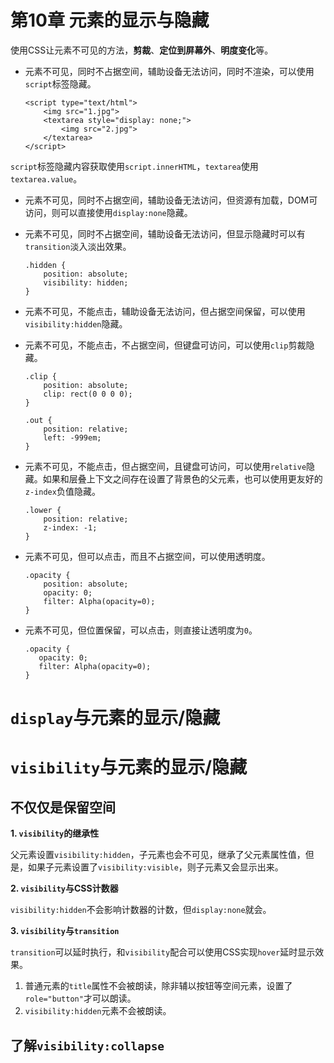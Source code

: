 ﻿# 第10章 元素的显示与隐藏 #

使用CSS让元素不可见的方法，**剪裁**、**定位到屏幕外**、**明度变化**等。

- 元素不可见，同时不占据空间，辅助设备无法访问，同时不渲染，可以使用`script`标签隐藏。

    ```
    <script type="text/html">
        <img src="1.jpg">
        <textarea style="display: none;">
            <img src="2.jpg">
        </textarea>
    </script>
    ```
`script`标签隐藏内容获取使用`script.innerHTML`，`textarea`使用`textarea.value`。

- 元素不可见，同时不占据空间，辅助设备无法访问，但资源有加载，DOM可访问，则可以直接使用`display:none`隐藏。

- 元素不可见，同时不占据空间，辅助设备无法访问，但显示隐藏时可以有`transition`淡入淡出效果。

    ```
    .hidden {
        position: absolute;
        visibility: hidden;
    }
    ```

- 元素不可见，不能点击，辅助设备无法访问，但占据空间保留，可以使用`visibility:hidden`隐藏。

- 元素不可见，不能点击，不占据空间，但键盘可访问，可以使用`clip`剪裁隐藏。

    ```
    .clip {
        position: absolute;
        clip: rect(0 0 0 0);
    }
    
    .out {
        position: relative;
        left: -999em;
    }
    ```
- 元素不可见，不能点击，但占据空间，且键盘可访问，可以使用`relative`隐藏。如果和层叠上下文之间存在设置了背景色的父元素，也可以使用更友好的`z-index`负值隐藏。    

    ```
    .lower {
        position: relative;
        z-index: -1;
    }
    ```
    
- 元素不可见，但可以点击，而且不占据空间，可以使用透明度。

    ```
    .opacity {
        position: absolute;
        opacity: 0;
        filter: Alpha(opacity=0);
    }
    ```

- 元素不可见，但位置保留，可以点击，则直接让透明度为`0`。

     ```
    .opacity {
        opacity: 0;
        filter: Alpha(opacity=0);
    }
    ```
    
# `display`与元素的显示/隐藏 #

# `visibility`与元素的显示/隐藏 #

## 不仅仅是保留空间 ##

**1. `visibility`的继承性**

父元素设置`visibility:hidden`，子元素也会不可见，继承了父元素属性值，但是，如果子元素设置了`visibility:visible`，则子元素又会显示出来。

**2. `visibility`与CSS计数器**

`visibility:hidden`不会影响计数器的计数，但`display:none`就会。

**3. `visibility`与`transition`**

`transition`可以延时执行，和`visibility`配合可以使用CSS实现`hover`延时显示效果。

1. 普通元素的`title`属性不会被朗读，除非辅以按钮等空间元素，设置了`role="button"`才可以朗读。
2. `visibility:hidden`元素不会被朗读。

## 了解`visibility:collapse` ##